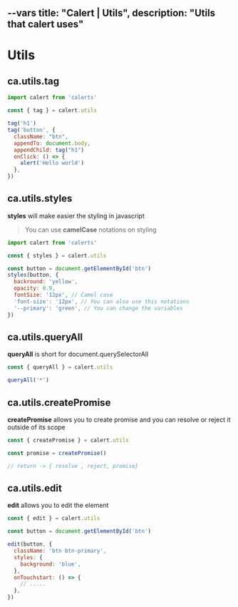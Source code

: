 --vars
title: "Calert | Utils",
description: "Utils that calert uses"
--

# Utils

## ca.utils.tag

```javascript
import calert from 'calerts'

const { tag } = calert.utils

tag('h1')
tag('button', {
  className: "btn",
  appendTo: document.body,
  appendChild: tag("h1")
  onClick: () => {
    alert('Hello world')
  },
})
```

## ca.utils.styles

**styles** will make easier the styling in javascript

> You can use **camelCase** notations on styling

```javascript
import calert from 'calerts'

const { styles } = calert.utils

const button = document.getElementById('btn')
styles(button, {
  backround: 'yellow',
  opacity: 0.9,
  fontSize: '12px', // Camel case
  'font-size': '12px', // You can also use this notations
  '--primary': 'green', // You can change the variables
})
```

## ca.utils.queryAll

**queryAll** is short for document.querySelectorAll

```javascript
const { queryAll } = calert.utils

queryAll('*')
```

## ca.utils.createPromise

**createPromise** allows you to create promise and you can resolve or reject it outside of its scope

```javascript
const { createPromise } = calert.utils

const promise = createPromise()

// return -> { resolve , reject, promise}
```

## ca.utils.edit

**edit** allows you to edit the element

```javascript
const { edit } = calert.utils

const button = document.getElementById('btn')

edit(button, {
  className: 'btn btn-primary',
  styles: {
    background: 'blue',
  },
  onTouchstart: () => {
    // .....
  },
})
```
